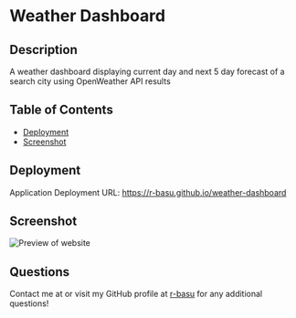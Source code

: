 
  # Weather Dashboard
  
    
  ## Description
  A weather dashboard displaying current day and next 5 day forecast of a search city using OpenWeather API results

  ## Table of Contents
  - [Deployment](#deployment)
  - [Screenshot](#screenshot)

  ## Deployment
  Application Deployment URL: https://r-basu.github.io/weather-dashboard

  ## Screenshot
  ![Preview of website](./assets/images/weather-dashboard.png)

    
  ## Questions
  Contact me at  or visit my GitHub profile at [r-basu](https://github.com/r-basu) for any additional questions!
  